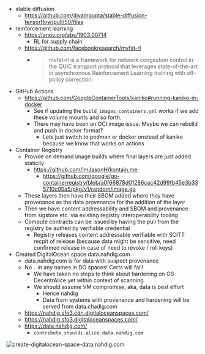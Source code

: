 - stable diffusion
  - https://github.com/divamgupta/stable-diffusion-tensorflow/pull/50/files
- reinforcement learning
  - https://arxiv.org/abs/1903.00714
    - RL for supply chain
  - https://github.com/facebookresearch/mvfst-rl
    - > mvfst-rl is a framework for network congestion control in the QUIC transport protocol that leverages state-of-the-art in asynchronous Reinforcement Learning training with off-policy correction.
- GitHub Actions
  - https://github.com/GoogleContainerTools/kaniko#running-kaniko-in-docker
    - See if updating the `build_images_containers.yml` works if we add these volume mounts and so forth.
    - There may have been an OCI image issue. Maybe we can rebuild and push in docker format?
      - Lets just switch to podman or docker onstead of kaniko because we know that works on actions
- Container Registry
  - Provide on demand image builds where final layers are just added staticlly
    - https://github.com/ImJasonH/kontain.me
      - https://github.com/google/go-containerregistry/blob/a0f66878d01286cac42d99fb45e3b335710c00a5/pkg/v1/random/image.go
  - These layers then have their SBOM added where they have provenance as the data provenance for the addition of the layer
  - Then we have content addressability and SBOM and provenance from sigstore etc. via existing registry interoperability tooling
  - Compute contracts can be issued by having the pull from the registry be authed by verifiable credential
    - Registry releases content addressable verifiable with SCITT recpit of release (because data might be sensitive, need confirmed release in case of need to revoke / roll keys)
- Created DigitalOcean space data.nahdig.com
  - data.nahdig.com is for data with suspect provenance
  - No `.` in any names in DO spaces! Certs will fail!
    - We have taken no steps to think about hardening on OS DecentrAlice yet within context of scanning
    - We should assume VM compromise, aka, data is best effort
      - Hence nahdig
      - Data from systems with provenance and hardening will be served from data.chadig.com
  - https://nahdig.sfo3.cdn.digitaloceanspaces.com/
  - https://nahdig.sfo3.digitaloceanspaces.com/
  - https://data.nahdig.com/
    - `contribute.shouldi.alice.data.nahdig.com`

![create-digitalocean-space-data.nahdig.com](https://user-images.githubusercontent.com/5950433/196057425-a8b74ec5-9c24-42d3-8693-373a61be5d13.png)
